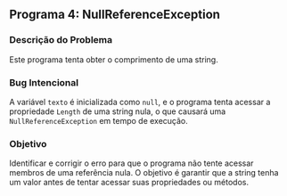 
## Programa 4: NullReferenceException

### Descrição do Problema
Este programa tenta obter o comprimento de uma string.

### Bug Intencional
A variável `texto` é inicializada como `null`, e o programa tenta acessar a propriedade `Length` de uma string nula, o que causará uma `NullReferenceException` em tempo de execução.

### Objetivo
Identificar e corrigir o erro para que o programa não tente acessar membros de uma referência nula. O objetivo é garantir que a string tenha um valor antes de tentar acessar suas propriedades ou métodos.

